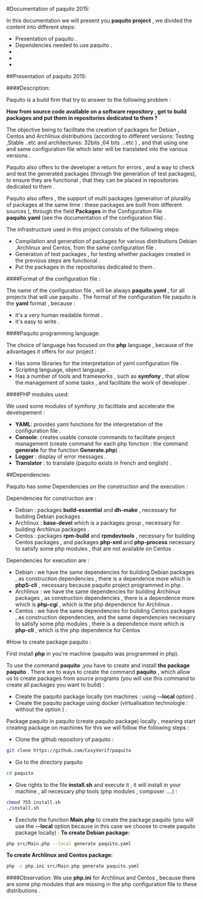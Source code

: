 #Documentation of paquito 2015:

In this documentation we will present you  **paquito project** , we divided the content into different steps:

* Presentation of paquito  .
* Dependencies needed to use paquito .
*
*
*


##Presentation of paquito 2015:

####Description:

Paquito is a build firm that try to answer to the following problem :

**How from source code available on a software repository , get to build packages and put them in repositories dedicated to them ?**

The objective being to facilitate the creation of packages for Debian , Centos and Archlinux distributions (according to different versions: Testing ,Stable ..etc  and architectures: 32bits ,64 bits ...etc ) , and that using one and same configuration file which later will be translated into the various versions .

Paquito also offers to the developer a return for errors , and a way to check and test the generated packages (through the generation of test packages), to ensure they are functional , that they can be placed in repositories dedicated to them .

Paquito also offers , the support of multi packages (generation of plurality of packages at the same time : these packages are built from different sources ), through the field **Packages** in the Configuration File **paquito.yaml** (see the documentation of the configuration file) .

The infrastructure used in this project consists of the following steps:

* Compilation and generation of packages for various distributions Debian ,Archlinux and Centos, from the same configuration file .
* Generation of test packages , for testing whether packages created in the previous steps are functional .
* Put the packages in the repositories dedicated to them .

####Format of the configuration file :

The name of the configuration file , will be always **paquito.yaml** , for all projects that will use paquito .
The format of the configuration file paquito is the **yaml** format , because :

* it's a very human readable format .
* it's easy to write .

####Paquito programming language:

The choice of language has focused on the **php** language , because of the advantages it offers for our project :

* Has some libraries for the interpretation of yaml configuration file .
* Scripting language, object language .
* Has a number of tools and frameworks , such as **symfony** , that allow  the management of some tasks , and facilitate the work of developer .

####PHP modules used:

We used some modules of symfony ,to facilitate and accelerate the developement :

* **YAML**: provides yaml functions for the interpretation of the configuration file .
* **Console**: creates usable console commands to facilitate project management (create command for each php fonction : the command **generate** for the function **Generate.php**) .
* **Logger** : display of error messages .
* **Translator** : to translate (paquito exists in french and english) .

##Dependencies:

Paquito has some Dependencies on the construction and the execution :

Dependencies for construction are :

* Debian : packages **build-essential** and **dh-make** , necessary for building Debian packages .
* Archlinux : **base-devel** which is a packages group , necessary for building Archlinux packages .
* Centos : packages **rpm-build** and **rpmdevtools** , necessary for building Centos packages , and packages **php-xml** and **php-process** necessary to satisfy some php modules , that are not available on Centos .

Dependencies for execution are :

* Debian : we have the same dependencies for building Debian packages , as construction dependencies , there is a dependence more which is **php5-cli** , necessary because paquito project programmed in php .
* Archlinux : we have the same dependencies for building Archlinux packages , as construction dependencies , there is a dependence more which is **php-cgi** , which is the php dependence for Archlinux .
* Centos : we have the same dependencies for building Centos packages , as construction dependencies, and the same dependencies necessary to satisfy some php modules , there is a dependence more which is **php-cli** , which is the php dependence for Centos

#How to create package paquito :

First install **php** in you're machine (paquito was programmed in php).

To use the command **paquito** ,you have to create and install **the package paquito** . 
There are to ways to create the command **paquito** , which allow us to create packages from source programs (you will use this command to create all packages you want to build) :

* Create the paquito package locally (on machines : using **--local** option) .
* Create the paquito package using docker (virtualisation technologie : without the option ) .

Package paquito in paquito (create paquito package) locally , meaning start creating package on machines for this we will follow the following steps :

* Clone the github repository of paquito :
```bash
git clone https://github.com/CosyVerif/paquito

```
* Go to the directory paquito 
```bash
cd paquito

```
* Give rights to the file **install.sh** and execute it , it will install in your machine  , all necessary php tools (php modules , composer ....) :
```bash
chmod 755 install.sh
./install.sh
```
* Exectute the function **Main.php** to create the package paquito (you will use the **--local** option because in this case we choose to create paquito package locally) :
**To create Debian package:**
```bash
php src/Main.php --local generate paquito.yaml

```
**To create Archlinux and Centos package:**
```bash
php -c php.ini src/Main.php generate paquito.yaml

```
####Observation:
We use **php.ini** for Archlinux and Centos , because there are some php modules that are missing in the php configuration file to these distributions .
``` bash
